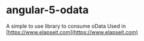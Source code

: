 # angular-5-odata
A simple to use library to consume oData 
Used in [https://www.elapseit.com](https://www.elapseit.com)
